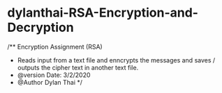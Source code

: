 # dylanthai-RSA-Encryption-and-Decryption

/** Encryption Assignment (RSA)
  * Reads input from a text file and enncrypts the messages and saves / outputs the cipher text in another text file.
  * @version Date: 3/2/2020
  * @Author Dylan Thai
 */
 
 
